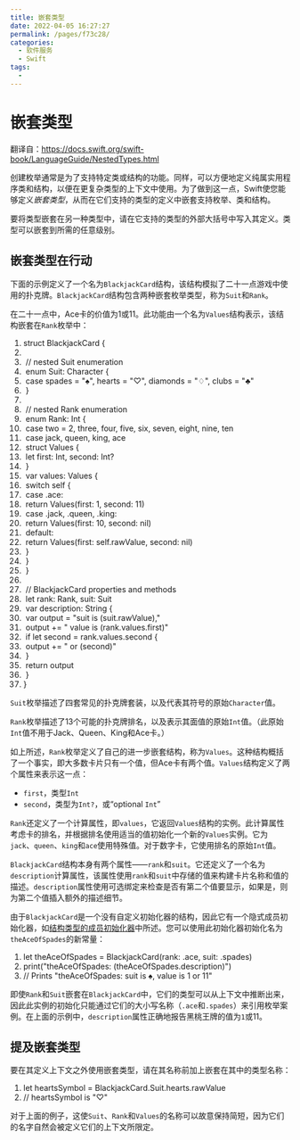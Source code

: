 ```yaml
---
title: 嵌套类型
date: 2022-04-05 16:27:27
permalink: /pages/f73c28/
categories:
  - 软件服务
  - Swift
tags:
  - 
---
```

# 嵌套类型

翻译自：https://docs.swift.org/swift-book/LanguageGuide/NestedTypes.html

创建枚举通常是为了支持特定类或结构的功能。同样，可以方便地定义纯属实用程序类和结构，以便在更复杂类型的上下文中使用。为了做到这一点，Swift使您能够定义*嵌套类型*，从而在它们支持的类型的定义中嵌套支持枚举、类和结构。

要将类型嵌套在另一种类型中，请在它支持的类型的外部大括号中写入其定义。类型可以嵌套到所需的任意级别。

## 嵌套类型在行动

下面的示例定义了一个名为`BlackjackCard`结构，该结构模拟了二十一点游戏中使用的扑克牌。`BlackjackCard`结构包含两种嵌套枚举类型，称为`Suit`和`Rank`。

在二十一点中，Ace卡的价值为1或11。此功能由一个名为`Values`结构表示，该结构嵌套在`Rank`枚举中：

1. struct BlackjackCard {
2. 
3. ​    // nested Suit enumeration
4. ​    enum Suit: Character {
5. ​        case spades = "♠", hearts = "♡", diamonds = "♢", clubs = "♣"
6. ​    }
7. 
8. ​    // nested Rank enumeration
9. ​    enum Rank: Int {
10. ​        case two = 2, three, four, five, six, seven, eight, nine, ten
11. ​        case jack, queen, king, ace
12. ​        struct Values {
13. ​            let first: Int, second: Int?
14. ​        }
15. ​        var values: Values {
16. ​            switch self {
17. ​            case .ace:
18. ​                return Values(first: 1, second: 11)
19. ​            case .jack, .queen, .king:
20. ​                return Values(first: 10, second: nil)
21. ​            default:
22. ​                return Values(first: self.rawValue, second: nil)
23. ​            }
24. ​        }
25. ​    }
26. 
27. ​    // BlackjackCard properties and methods
28. ​    let rank: Rank, suit: Suit
29. ​    var description: String {
30. ​        var output = "suit is \(suit.rawValue),"
31. ​        output += " value is \(rank.values.first)"
32. ​        if let second = rank.values.second {
33. ​            output += " or \(second)"
34. ​        }
35. ​        return output
36. ​    }
37. }

`Suit`枚举描述了四套常见的扑克牌套装，以及代表其符号的原始`Character`值。

`Rank`枚举描述了13个可能的扑克牌排名，以及表示其面值的原始`Int`值。（此原始`Int`值不用于Jack、Queen、King和Ace卡。）

如上所述，`Rank`枚举定义了自己的进一步嵌套结构，称为`Values`。这种结构概括了一个事实，即大多数卡片只有一个值，但Ace卡有两个值。`Values`结构定义了两个属性来表示这一点：

- `first`，类型`Int`
- `second`，类型为`Int?`，或“optional `Int`”

`Rank`还定义了一个计算属性，即`values`，它返回`Values`结构的实例。此计算属性考虑卡的排名，并根据排名使用适当的值初始化一个新的`Values`实例。它为`jack`、`queen`、`king`和`ace`使用特殊值。对于数字卡，它使用排名的原始`Int`值。

`BlackjackCard`结构本身有两个属性——`rank`和`suit`。它还定义了一个名为`description`计算属性，该属性使用`rank`和`suit`中存储的值来构建卡片名称和值的描述。`description`属性使用可选绑定来检查是否有第二个值要显示，如果是，则为第二个值插入额外的描述细节。

由于`BlackjackCard`是一个没有自定义初始化器的结构，因此它有一个隐式成员初始化器，如[结构类型的成员初始化器](https://docs.swift.org/swift-book/LanguageGuide/Initialization.html#ID214)中所述。您可以使用此初始化器初始化名为`theAceOfSpades`的新常量：

1. let theAceOfSpades = BlackjackCard(rank: .ace, suit: .spades)
2. print("theAceOfSpades: \(theAceOfSpades.description)")
3. // Prints "theAceOfSpades: suit is ♠, value is 1 or 11"

即使`Rank`和`Suit`嵌套在`BlackjackCard`中，它们的类型可以从上下文中推断出来，因此此实例的初始化只能通过它们的大小写名称（`.ace`和`.spades`）来引用枚举案例。在上面的示例中，`description`属性正确地报告黑桃王牌的值为`1`或11。

## 提及嵌套类型

要在其定义上下文之外使用嵌套类型，请在其名称前加上嵌套在其中的类型名称：

1. let heartsSymbol = BlackjackCard.Suit.hearts.rawValue
2. // heartsSymbol is "♡"

对于上面的例子，这使`Suit`、`Rank`和`Values`的名称可以故意保持简短，因为它们的名字自然会被定义它们的上下文所限定。